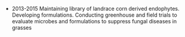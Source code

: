 - 2013-2015 Maintaining library of landrace corn derived endophytes. Developing formulations. Conducting greenhouse and field trials to evaluate microbes and formulations to suppress fungal diseases in grasses